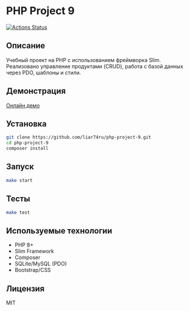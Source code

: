# PHP Project 9

[![Actions Status](https://github.com/liar74ru/php-project-9/actions/workflows/hexlet-check.yml/badge.svg)](https://github.com/liar74ru/php-project-9/actions)

## Описание

Учебный проект на PHP с использованием фреймворка Slim. Реализовано управление продуктами (CRUD), работа с базой данных через PDO, шаблоны и стили.

## Демонстрация

[Онлайн демо](https://php-project-9-gfi1.onrender.com/)

## Установка

```bash
git clone https://github.com/liar74ru/php-project-9.git
cd php-project-9
composer install
```

## Запуск

```bash
make start
```

## Тесты

```bash
make test
```

## Используемые технологии

- PHP 8+
- Slim Framework
- Composer
- SQLite/MySQL (PDO)
- Bootstrap/CSS

## Лицензия

MIT
